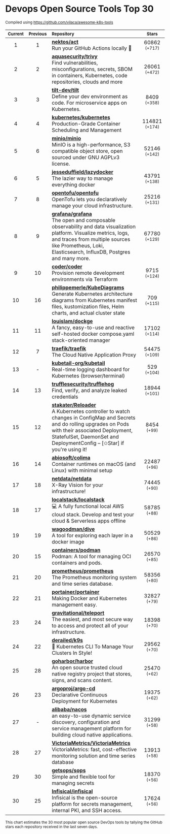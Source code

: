 # Devops Open Source Tools Top 30
<sup>Compiled using https://github.com/vilaca/awesome-k8s-tools</sup>
<div align="center">

|<sub>Current</sub>|<sub>Previous</sub>|<sub>Repository</sub>|<sub>Stars</sub>|
|:---:|:---:|:---|:---:|
|1|1|[**nektos/act**](https://github.com/nektos/act)<br/>Run your GitHub Actions locally 🚀|60862 <sup>(+717)</sup>|
|2|2|[**aquasecurity/trivy**](https://github.com/aquasecurity/trivy)<br/>Find vulnerabilities, misconfigurations, secrets, SBOM in containers, Kubernetes, code repositories, clouds and more|26061 <sup>(+472)</sup>|
|3|3|[**tilt-dev/tilt**](https://github.com/tilt-dev/tilt)<br/>Define your dev environment as code. For microservice apps on Kubernetes.|8409 <sup>(+358)</sup>|
|4|4|[**kubernetes/kubernetes**](https://github.com/kubernetes/kubernetes)<br/>Production-Grade Container Scheduling and Management|114821 <sup>(+174)</sup>|
|5|6|[**minio/minio**](https://github.com/minio/minio)<br/>MinIO is a high-performance, S3 compatible object store, open sourced under GNU AGPLv3 license.|52146 <sup>(+142)</sup>|
|6|5|[**jesseduffield/lazydocker**](https://github.com/jesseduffield/lazydocker)<br/>The lazier way to manage everything docker|43791 <sup>(+138)</sup>|
|7|8|[**opentofu/opentofu**](https://github.com/opentofu/opentofu)<br/>OpenTofu lets you declaratively manage your cloud infrastructure.|25216 <sup>(+131)</sup>|
|8|9|[**grafana/grafana**](https://github.com/grafana/grafana)<br/>The open and composable observability and data visualization platform. Visualize metrics, logs, and traces from multiple sources like Prometheus, Loki, Elasticsearch, InfluxDB, Postgres and many more. |67780 <sup>(+129)</sup>|
|9|10|[**coder/coder**](https://github.com/coder/coder)<br/>Provision remote development environments via Terraform|9715 <sup>(+124)</sup>|
|10|16|[**philippemerle/KubeDiagrams**](https://github.com/philippemerle/KubeDiagrams)<br/>Generate Kubernetes architecture diagrams from Kubernetes manifest files, kustomization files, Helm charts, and actual cluster state|709 <sup>(+115)</sup>|
|11|11|[**louislam/dockge**](https://github.com/louislam/dockge)<br/>A fancy, easy-to-use and reactive self-hosted docker compose.yaml stack-oriented manager|17102 <sup>(+114)</sup>|
|12|7|[**traefik/traefik**](https://github.com/traefik/traefik)<br/>The Cloud Native Application Proxy|54475 <sup>(+109)</sup>|
|13|-|[**kubetail-org/kubetail**](https://github.com/kubetail-org/kubetail)<br/>Real-time logging dashboard for Kubernetes (browser/terminal)|529 <sup>(+104)</sup>|
|14|13|[**trufflesecurity/trufflehog**](https://github.com/trufflesecurity/trufflehog)<br/>Find, verify, and analyze leaked credentials|18944 <sup>(+101)</sup>|
|15|12|[**stakater/Reloader**](https://github.com/stakater/Reloader)<br/>A Kubernetes controller to watch changes in ConfigMap and Secrets and do rolling upgrades on Pods with their associated Deployment, StatefulSet, DaemonSet and DeploymentConfig – [✩Star] if you're using it!|8454 <sup>(+99)</sup>|
|16|14|[**abiosoft/colima**](https://github.com/abiosoft/colima)<br/>Container runtimes on macOS (and Linux) with minimal setup|22487 <sup>(+96)</sup>|
|17|18|[**netdata/netdata**](https://github.com/netdata/netdata)<br/>X-Ray Vision for your infrastructure!|74445 <sup>(+90)</sup>|
|18|17|[**localstack/localstack**](https://github.com/localstack/localstack)<br/>💻 A fully functional local AWS cloud stack. Develop and test your cloud & Serverless apps offline|58785 <sup>(+88)</sup>|
|19|19|[**wagoodman/dive**](https://github.com/wagoodman/dive)<br/>A tool for exploring each layer in a docker image|50529 <sup>(+86)</sup>|
|20|15|[**containers/podman**](https://github.com/containers/podman)<br/>Podman: A tool for managing OCI containers and pods.|26570 <sup>(+85)</sup>|
|21|20|[**prometheus/prometheus**](https://github.com/prometheus/prometheus)<br/>The Prometheus monitoring system and time series database.|58356 <sup>(+80)</sup>|
|22|21|[**portainer/portainer**](https://github.com/portainer/portainer)<br/>Making Docker and Kubernetes management easy.|32827 <sup>(+79)</sup>|
|23|24|[**gravitational/teleport**](https://github.com/gravitational/teleport)<br/>The easiest, and most secure way to access and protect all of your infrastructure.|18398 <sup>(+70)</sup>|
|24|22|[**derailed/k9s**](https://github.com/derailed/k9s)<br/>🐶 Kubernetes CLI To Manage Your Clusters In Style!|29562 <sup>(+70)</sup>|
|25|28|[**goharbor/harbor**](https://github.com/goharbor/harbor)<br/>An open source trusted cloud native registry project that stores, signs, and scans content.|25470 <sup>(+62)</sup>|
|26|23|[**argoproj/argo-cd**](https://github.com/argoproj/argo-cd)<br/>Declarative Continuous Deployment for Kubernetes|19375 <sup>(+62)</sup>|
|27|-|[**alibaba/nacos**](https://github.com/alibaba/nacos)<br/>an easy-to-use dynamic service discovery, configuration and service management platform for building cloud native applications.|31299 <sup>(+58)</sup>|
|28|27|[**VictoriaMetrics/VictoriaMetrics**](https://github.com/VictoriaMetrics/VictoriaMetrics)<br/>VictoriaMetrics: fast, cost-effective monitoring solution and time series database|13913 <sup>(+58)</sup>|
|29|30|[**getsops/sops**](https://github.com/getsops/sops)<br/>Simple and flexible tool for managing secrets|18370 <sup>(+56)</sup>|
|30|25|[**Infisical/infisical**](https://github.com/Infisical/infisical)<br/>Infisical is the open-source platform for secrets management, internal PKI, and SSH access.|17624 <sup>(+56)</sup>|


</div>

<sub>This chart estimates the 30 most popular open source DevOps tools by tallying the GitHub stars each repository received in the last seven days.</sub>
